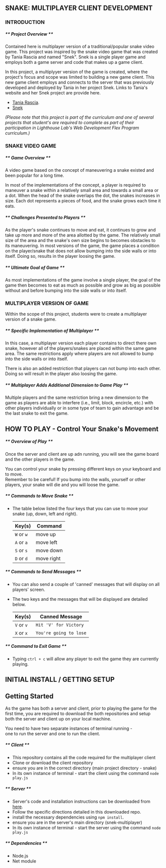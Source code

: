 
## SNAKE: MULTIPLAYER CLIENT DEVELOPMENT  

### INTRODUCTION
##### ** Project Overview **
Contained here is multiplayer version of a traditional/popular snake video game. This project was inspired by the snake video game that was created by Tania Rascia and named "Snek".  Snek is a single player game and employs both a game server and code that makes up a game client.     
  
In this project, a multiplyyer version of the game is created, where the project's focus and scope was limited to building a new game client.  This new game client employs and connects to the server that was previously developed and deployed by Tania in her project Snek.  Links to Tania's website and her Snek project are provide here.  
  - [Tania Rascia](https://www.taniarascia.com/).
  - [Snek](https://store.steampowered.com/app/765590/Coop_SNEK_Online/) 

*(Please note that this project is part of the curriculum and one of several projects that student's are required to complete as part of their participation in Lighthouse Lab's Web Development Flex Program curriculum.)*


### SNAKE VIDEO GAME 

##### ** Game Overview **
A video game based on the concept of maneuvering a snake existed and been popular for a long time.   

In most of the implementations of the concept, a player is required to maneuver a snake within a relatively small area and towards a small area or a dot.  When the head of the snake overlaps the dot, the snakes increases in size.  Each dot represents a pieces of food, and the snake grows each time it eats.

##### ** Challenges Presented to Players **
As the player's snake continues to move and eat, it continues to grow and take up more and more of the area allotted by the game. The relatively small size of the area and the snake's own size begins to becomes obstacles to its maneuvering. In most versions of the game, the game places a condition on the player/snake that does not allow bumping into the side walls or into itself.  Doing so, results in the player loosing the game.  

##### ** Ultimate Goal of Game **
As most implementations of the game involve a single player, the goal of the game then becomes to eat as much as possible and grow as big as possible without and before bumping into the side walls or into itself.  

### MULTIPLAYER VERSION OF GAME

Within the scope of this project, students were to create a multiplayer version of a snake game.  

##### ** Specific Implementation of Multiplayer ** 
In this case, a multiplayer version each player contains to direct there own snake, however all of the players/snakes are placed within the same game area. The same restrictions apply where players are not allowed to bump into the side walls or into itself.  

There is also an added restriction that players can not bump into each other. Doing so will result in the player also loosing the game.
##### ** Multiplayer Adds Additional Dimension to Game Play **
  

Multiple players and the same  restriction bring a new dimension to the game as players are able to interfere (i.e., limit, block, encircle, etc.) with other players individually or in some type of team to gain advantage and be the last snake to exit the game.  

## HOW TO PLAY  - Control Your Snake's Movement 

##### ** Overview of Play  **
Once the server and client are up adn running, you will see the game board and the other players in the game.

You can control your snake by pressing different keys on your keyboard and to move.  
Remember to be careful!  If you bump into the walls, yourself or other players, your snake will die and you will loose the game.  

##### ** Commands to Move Snake **
 - The table below listed the four keys that you can use to move your snake (up, down, left and right).

      |   Key(s)       |  Command              |
      |----------------|-----------------------|
      |  `W`  or  `w`  |   move up             |
      |  `A`  or  `a`  |   move left           |
      |  `S`  or  `s`  |   move down           |
      |  `D`  or  `d`  |   move right          |
      

##### ** Commands to Send Messages **
 - You can also send a couple of 'canned' messages that will display on all players' screen.  
 - The two keys and the messages that will be displayed are detailed below.  

      |   Key(s)       |  Canned Message        |
      |----------------|------------------------|
      |  `V`  or  `v`  | `Hit 'V' for Victory`  |
      |  `X`  or  `x`  | `You're going to lose` |
      

##### ** Command to Exit Game **
- Typing `ctrl + c` will allow any player to exit the game they are currently playing. 



## INITIAL INSTALL / GETTING SETUP 
## Getting Started
As the game has both a server and client, prior to playing the game for the first time, you are required to download the both repositories and setup both the server and client up on your local machine.

You need to have two separate instances of terminal running -  
one to run the server and one to run the client.  

##### ** Client **
  - This repository contains all the code required for the multiplayer client 
  - Clone or download the client repository 
  - ensure you are in the correct directory (main project directory - snake)
  - In its own instance of terminal - start the client using the command `node play.js`

##### ** Server **
  - Server's code and installation instructions can be downloaded from [here](https://github.com/lighthouse-labs/snek-multiplayer).
  - Follow the specific directions detailed in this downloaded repo.
  - install the necessary dependencies using `npm install`.
  - ensure you are in the server's main directory (snek-multiplayer)
  - In its own instance of terminal - start the server using the command `node play.js`

##### ** Dependencies **
- Node.js
- Net module